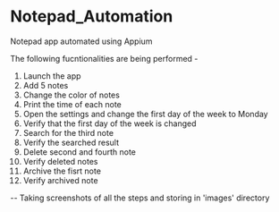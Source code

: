 # Notepad_Automation
Notepad app automated using Appium 

The following fucntionalities are being performed - 

1. Launch the app
2. Add 5 notes
3. Change the color of notes
4. Print the time of each note
5. Open the settings and change the first day of the week to Monday
6. Verify that the first day of the week is changed
7. Search for the third note
8. Verify the searched result
9. Delete second and fourth note
10. Verify deleted notes
11. Archive the fisrt note
12. Verify archived note

-- Taking screenshots of all the steps and storing in 'images' directory

